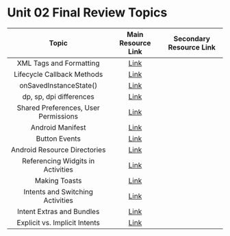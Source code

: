 # Unit 02 Final Review Topics

|Topic|Main Resource Link|Secondary Resource Link|
|:---------:|:----------:|:---------------------:|
|XML Tags and Formatting|[Link](https://www.w3schools.com/xml/xml_syntax.asp)||
|Lifecycle Callback Methods|[Link](https://developer.android.com/guide/components/activities/activity-lifecycle.html)||
|onSavedInstanceState\(\)|[Link](https://developer.android.com/guide/components/activities/activity-lifecycle.html)||
|dp, sp, dpi differences|[Link](https://developer.android.com/guide/topics/resources/more-resources.html#Dimension)||
|Shared Preferences, User Permissions|[Link](https://developer.android.com/guide/topics/data/data-storage.html#pref)||
|Android Manifest|[Link](https://developer.android.com/guide/topics/manifest/manifest-intro.html)||
|Button Events|[Link](https://developer.android.com/guide/topics/ui/controls/button.html)||
|Android Resource Directories|[Link](https://developer.android.com/guide/topics/resources/providing-resources.html)||
|Referencing Widgits in Activities|[Link](https://github.com/C4Q/AC-Android/tree/master/lessons/android-views)||
|Making Toasts|[Link](https://github.com/C4Q/AC-Android/tree/master/lessons/android-views)||
|Intents and Switching Activities|[Link](https://github.com/C4Q/AC-Android/tree/v2/lessons/03-Android-Development/Lecture-7-Intents)||
|Intent Extras and Bundles|[Link](http://www.vogella.com/tutorials/AndroidIntent/article.html#data-transfer-between-activities)||
|Explicit vs. Implicit Intents|[Link](http://www.vogella.com/tutorials/AndroidIntent/article.html#data-transfer-between-activities)
